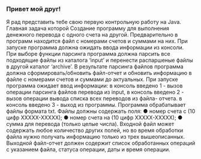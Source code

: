 ### Привет мой друг!
Я рад представить тебе свою первую контрольную работу на Java. Главная задача которой
Создание программу для выполнения денежного перевода с одного счета на другой.
Предварительно в программ находится файл с номерами счетов и суммами
на них. При запуске программа должна ожидать ввода информации из консоли.
При выборе функции парсинга программа должна парсить все подходящие файлы из
каталога ‘input’ и перенести распаршеные файлы в другой каталог ‘archive’. В
результате парсинга файлов программа должна сформировать/обновить файл-отчет и
обновить информацию в файле с номерами счетов и суммами до актуальных.
При запуске программа ожидает ввод информации:
в консоль введено 1 - вызов операции парсинга файлов перевода из input,
в консоль введено 2 - вызов операции вывода списка всех переводов из файла-
отчета.
в консоль введено 3 - выход из программы.
Программа обрабатывает файлы формата txt.
Файлы должны содержать поля:
● номер счета с (10 цифр ХХХХХ-ХХХХХ);
● номер счета на (10 цифр ХХХХХ-ХХХХХ);
● сумма для перевода (только целые числа).
Входной файл может содержать любое количество других полей, но во время
обработки файла нужно получать информацию только из трех вышеописанных.
Выходной файл-отчет должен содержит список обработанных операций с указанием
файла, статуса операции, даты и время операции.

